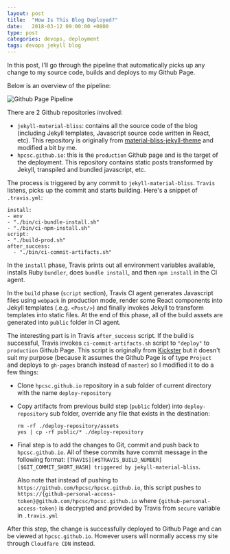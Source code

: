 ```yaml
---
layout: post
title:  "How Is This Blog Deployed?"
date:   2018-03-12 09:00:00 +0800
type: post
categories: devops, deployment
tags: devops jekyll blog
---
```


In this post, I'll go through the pipeline that automatically picks up any change to my source code, builds and deploys to my Github Page.

Below is an overview of the pipeline:

![Github Page Pipeline](/assets/2018-03-12/github-page-pipeline.png "Github Page Pipeline")

There are 2 Github repositories involved:

- `jekyll-material-bliss`: contains all the source code of the blog (including Jekyll templates, Javascript source code written in React, etc). This repository is originally from [material-bliss-jekyll-theme](https://github.com/InsidiousMind/material-bliss-jekyll-theme "material-bliss-jekyll-theme") and modified a bit by me.
- `hpcsc.github.io`: this is the `production` Github page and is the target of the deployment. This repository contains static posts transformed by Jekyll, transpiled and bundled javascript, etc.

The process is triggered by any commit to `jekyll-material-bliss`. `Travis` listens, picks up the commit and starts building. Here's a snippet of `.travis.yml`:

```
install:
- env
- "./bin/ci-bundle-install.sh"
- "./bin/ci-npm-install.sh"
script:
- "./build-prod.sh"
after_success:
  - "./bin/ci-commit-artifacts.sh"
```

In the `install` phase, Travis prints out all environment variables available, installs Ruby `bundler`, does `bundle install`, and then `npm install` in the CI agent.

In the `build` phase (`script` section), Travis CI agent generates Javascript files using `webpack` in production mode, render some React components into Jekyll templates (.e.g. `<Post/>`) and finally invokes Jekyll to transform templates into static files. At the end of this phase, all of the build assets are generated into `public` folder in CI agent.

The interesting part is in Travis `after_success` script. If the build is successful, Travis invokes `ci-commit-artifacts.sh` script to `"deploy"` to `production` Github Page. This script is originally from [Kickster](https://github.com/nielsenramon/kickster/blob/master/snippets/travis/automated) but it doesn't suit my purpose (because it assumes the Github Page is of type `Project` and deploys to `gh-pages` branch instead of `master`) so I modified it to do a few things:

- Clone `hpcsc.github.io` repository in a sub folder of current directory with the name `deploy-repository`
- Copy artifacts from previous build step (`public` folder) into `deploy-repository` sub folder, override any file that exists in the destination:

    ```
    rm -rf ./deploy-repository/assets
    yes | cp -rf public/* ./deploy-repository
    ```

- Final step is to add the changes to Git, commit and push back to `hpcsc.github.io`. All of these commits have commit message in the following format: `[TRAVIS][#$TRAVIS_BUILD_NUMBER][$GIT_COMMIT_SHORT_HASH] triggered by jekyll-material-bliss`.

    Also note that instead of pushing to `https://github.com/hpcsc/hpcsc.github.io`, this script pushes to `https://{github-personal-access-token}@github.com/hpcsc/hpcsc.github.io` where `{github-personal-access-token}` is decrypted and provided by Travis from `secure` variable in `.travis.yml`

After this step, the change is successfully deployed to Github Page and can be viewed at `hpcsc.github.io`. However users will normally access my site through `Cloudfare CDN` instead.
